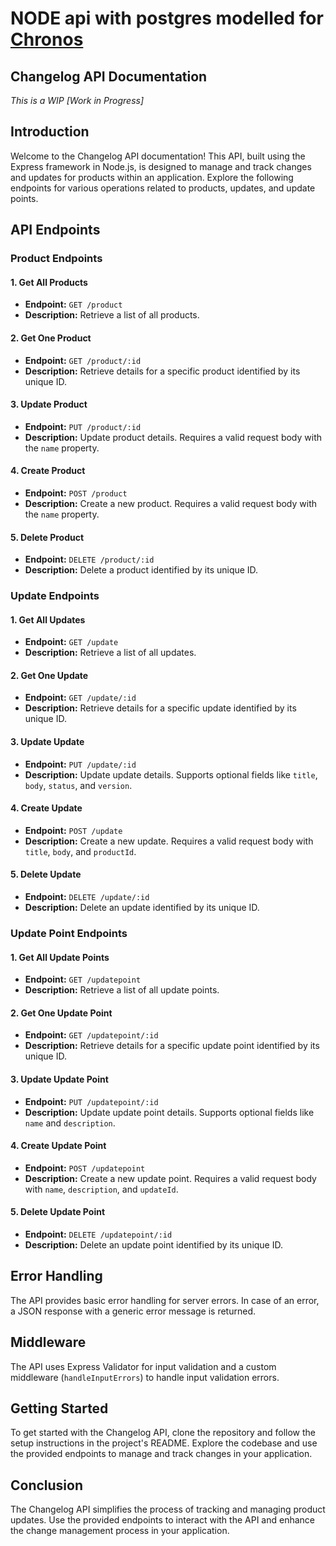 # NODE api with postgres modelled for <a href='https://chronos.framer.website/'>Chronos</a>


## Changelog API Documentation
<i> This is a WIP [Work in Progress] </i>

## Introduction
Welcome to the Changelog API documentation! This API, built using the Express framework in Node.js, is designed to manage and track changes and updates for products within an application. Explore the following endpoints for various operations related to products, updates, and update points.

## API Endpoints

### Product Endpoints

#### 1. Get All Products
- **Endpoint:** `GET /product`
- **Description:** Retrieve a list of all products.

#### 2. Get One Product
- **Endpoint:** `GET /product/:id`
- **Description:** Retrieve details for a specific product identified by its unique ID.

#### 3. Update Product
- **Endpoint:** `PUT /product/:id`
- **Description:** Update product details. Requires a valid request body with the `name` property.

#### 4. Create Product
- **Endpoint:** `POST /product`
- **Description:** Create a new product. Requires a valid request body with the `name` property.

#### 5. Delete Product
- **Endpoint:** `DELETE /product/:id`
- **Description:** Delete a product identified by its unique ID.

### Update Endpoints

#### 1. Get All Updates
- **Endpoint:** `GET /update`
- **Description:** Retrieve a list of all updates.

#### 2. Get One Update
- **Endpoint:** `GET /update/:id`
- **Description:** Retrieve details for a specific update identified by its unique ID.

#### 3. Update Update
- **Endpoint:** `PUT /update/:id`
- **Description:** Update update details. Supports optional fields like `title`, `body`, `status`, and `version`.

#### 4. Create Update
- **Endpoint:** `POST /update`
- **Description:** Create a new update. Requires a valid request body with `title`, `body`, and `productId`.

#### 5. Delete Update
- **Endpoint:** `DELETE /update/:id`
- **Description:** Delete an update identified by its unique ID.

### Update Point Endpoints

#### 1. Get All Update Points
- **Endpoint:** `GET /updatepoint`
- **Description:** Retrieve a list of all update points.

#### 2. Get One Update Point
- **Endpoint:** `GET /updatepoint/:id`
- **Description:** Retrieve details for a specific update point identified by its unique ID.

#### 3. Update Update Point
- **Endpoint:** `PUT /updatepoint/:id`
- **Description:** Update update point details. Supports optional fields like `name` and `description`.

#### 4. Create Update Point
- **Endpoint:** `POST /updatepoint`
- **Description:** Create a new update point. Requires a valid request body with `name`, `description`, and `updateId`.

#### 5. Delete Update Point
- **Endpoint:** `DELETE /updatepoint/:id`
- **Description:** Delete an update point identified by its unique ID.

## Error Handling
The API provides basic error handling for server errors. In case of an error, a JSON response with a generic error message is returned.

## Middleware
The API uses Express Validator for input validation and a custom middleware (`handleInputErrors`) to handle input validation errors.

## Getting Started
To get started with the Changelog API, clone the repository and follow the setup instructions in the project's README. Explore the codebase and use the provided endpoints to manage and track changes in your application.

## Conclusion
The Changelog API simplifies the process of tracking and managing product updates. Use the provided endpoints to interact with the API and enhance the change management process in your application.
